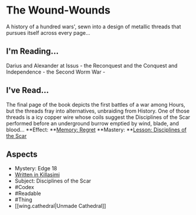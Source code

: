 # The Wound-Wounds
A history of a hundred wars', sewn into a design of metallic threads that pursues itself across every page...
## I'm Reading...
Darius and Alexander at Issus - the Reconquest and the Conquest and Independence - the Second Worm War -

## I've Read...
The final page of the book depicts the first battles of a war among Hours, but the threads fray into alternatives, unbraiding from History. One of those threads is a icy copper wire whose coils suggest the Disciplines of the Scar performed before an underground burrow emptied by wind, blade, and blood...
**Effect: **[Memory: Regret](https://uadaf.theevilroot.xyz/rowenarium/element/mem.regret)
**Mastery: **[Lesson: Disciplines of the Scar](https://uadaf.theevilroot.xyz/rowenarium/element/x.disciplinesofthescar)
## Aspects
- Mystery: Edge 18
- [Written in Killasimi](https://uadaf.theevilroot.xyz/rowenarium/element/w.killasimi)
- Subject: Disciplines of the Scar
- #Codex
- #Readable
- #Thing
- [[wing.cathedral|Unmade Cathedral]]